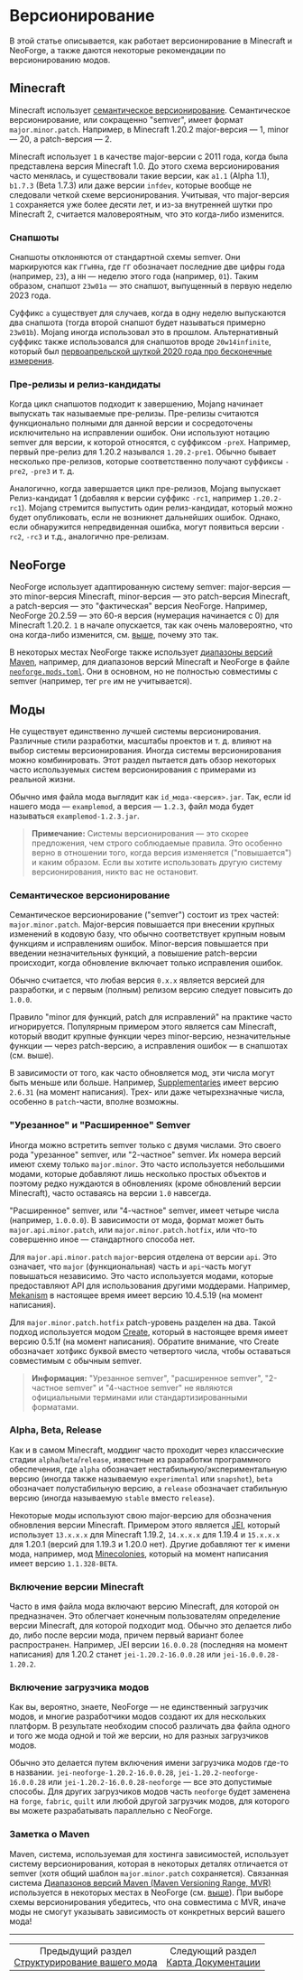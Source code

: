 # Версионирование

В этой статье описывается, как работает версионирование в Minecraft и NeoForge, а также даются некоторые рекомендации по версионированию модов.

<a id="minecraft"></a>

## Minecraft

Minecraft использует [семантическое версионирование](https://semver.org/lang/ru/). Семантическое версионирование, или сокращенно "semver", имеет формат `major.minor.patch`. Например, в Minecraft 1.20.2 major-версия — 1, minor — 20, а patch-версия — 2.

Minecraft использует `1` в качестве major-версии с 2011 года, когда была представлена версия Minecraft 1.0. До этого схема версионирования часто менялась, и существовали такие версии, как `a1.1` (Alpha 1.1), `b1.7.3` (Beta 1.7.3) или даже версии `infdev`, которые вообще не следовали четкой схеме версионирования. Учитывая, что major-версия `1` сохраняется уже более десяти лет, и из-за внутренней шутки про Minecraft 2, считается маловероятным, что это когда-либо изменится.

<a id="snapshots"></a>

### Снапшоты

Снапшоты отклоняются от стандартной схемы semver. Они маркируются как `ГГwННa`, где `ГГ` обозначает последние две цифры года (например, `23`), а `НН` — неделю этого года (например, `01`). Таким образом, снапшот `23w01a` — это снапшот, выпущенный в первую неделю 2023 года.

Суффикс `a` существует для случаев, когда в одну неделю выпускаются два снапшота (тогда второй снапшот будет называться примерно `23w01b`). Mojang иногда использовал это в прошлом. Альтернативный суффикс также использовался для снапшотов вроде `20w14infinite`, который был [первоапрельской шуткой 2020 года про бесконечные измерения](https://minecraft.wiki/w/Java_Edition_20w14%E2%88%9E).

<a id="pre-releases-and-release-candidates"></a>

### Пре-релизы и релиз-кандидаты

Когда цикл снапшотов подходит к завершению, Mojang начинает выпускать так называемые пре-релизы. Пре-релизы считаются функционально полными для данной версии и сосредоточены исключительно на исправлении ошибок. Они используют нотацию semver для версии, к которой относятся, с суффиксом `-preX`. Например, первый пре-релиз для 1.20.2 назывался `1.20.2-pre1`. Обычно бывает несколько пре-релизов, которые соответственно получают суффиксы `-pre2`, `-pre3` и т. д.

Аналогично, когда завершается цикл пре-релизов, Mojang выпускает Релиз-кандидат 1 (добавляя к версии суффикс `-rc1`, например `1.20.2-rc1`). Mojang стремится выпустить один релиз-кандидат, который можно будет опубликовать, если не возникнет дальнейших ошибок. Однако, если обнаружится непредвиденная ошибка, могут появиться версии `-rc2`, `-rc3` и т.д., аналогично пре-релизам.

<a id="neoforge"></a>

## NeoForge

NeoForge использует адаптированную систему semver: major-версия — это minor-версия Minecraft, minor-версия — это patch-версия Minecraft, а patch-версия — это "фактическая" версия NeoForge. Например, NeoForge 20.2.59 — это 60-я версия (нумерация начинается с 0) для Minecraft 1.20.2. `1` в начале опускается, так как очень маловероятно, что она когда-либо изменится, см. [выше](#minecraft), почему это так.

В некоторых местах NeoForge также использует [диапазоны версий Maven](https://maven.apache.org/enforcer/enforcer-rules/versionRanges.html), например, для диапазонов версий Minecraft и NeoForge в файле [`neoforge.mods.toml`](./Mod%20Files.md#neoforgemodstoml). Они в основном, но не полностью совместимы с semver (например, тег `pre` им не учитывается).

<a id="mods"></a>

## Моды

Не существует единственно лучшей системы версионирования. Различные стили разработки, масштабы проектов и т. д. влияют на выбор системы версионирования. Иногда системы версионирования можно комбинировать. Этот раздел пытается дать обзор некоторых часто используемых систем версионирования с примерами из реальной жизни.

Обычно имя файла мода выглядит как `id_мода-<версия>.jar`. Так, если id нашего мода — `examplemod`, а версия — `1.2.3`, файл мода будет называться `examplemod-1.2.3.jar`.

> **Примечание:**
> Системы версионирования — это скорее предложения, чем строго соблюдаемые правила. Это особенно верно в отношении того, когда версия изменяется ("повышается") и каким образом. Если вы хотите использовать другую систему версионирования, никто вас не остановит.

<a id="semantic-versioning"></a>

### Семантическое версионирование

Семантическое версионирование ("semver") состоит из трех частей: `major.minor.patch`. Major-версия повышается при внесении крупных изменений в кодовую базу, что обычно соответствует крупным новым функциям и исправлениям ошибок. Minor-версия повышается при введении незначительных функций, а повышение patch-версии происходит, когда обновление включает только исправления ошибок.

Обычно считается, что любая версия `0.x.x` является версией для разработки, и с первым (полным) релизом версию следует повысить до `1.0.0`.

Правило "minor для функций, patch для исправлений" на практике часто игнорируется. Популярным примером этого является сам Minecraft, который вводит крупные функции через minor-версию, незначительные функции — через patch-версию, а исправления ошибок — в снапшотах (см. выше).

В зависимости от того, как часто обновляется мод, эти числа могут быть меньше или больше. Например, [Supplementaries](https://www.curseforge.com/minecraft/mc-mods/supplementaries) имеет версию `2.6.31` (на момент написания). Трех- или даже четырехзначные числа, особенно в `patch`-части, вполне возможны.

<a id="reduced-and-expanded-semver"></a>

### "Урезанное" и "Расширенное" Semver

Иногда можно встретить semver только с двумя числами. Это своего рода "урезанное" semver, или "2-частное" semver. Их номера версий имеют схему только `major.minor`. Это часто используется небольшими модами, которые добавляют лишь несколько простых объектов и поэтому редко нуждаются в обновлениях (кроме обновлений версии Minecraft), часто оставаясь на версии `1.0` навсегда.

"Расширенное" semver, или "4-частное" semver, имеет четыре числа (например, `1.0.0.0`). В зависимости от мода, формат может быть `major.api.minor.patch`, или `major.minor.patch.hotfix`, или что-то совершенно иное — стандартного способа нет.

Для `major.api.minor.patch` `major`-версия отделена от версии `api`. Это означает, что `major` (функциональная) часть и `api`-часть могут повышаться независимо. Это часто используется модами, которые предоставляют API для использования другими моддерами. Например, [Mekanism](https://www.curseforge.com/minecraft/mc-mods/mekanism) в настоящее время имеет версию 10.4.5.19 (на момент написания).

Для `major.minor.patch.hotfix` patch-уровень разделен на два. Такой подход используется модом [Create](https://www.curseforge.com/minecraft/mc-mods/create), который в настоящее время имеет версию 0.5.1f (на момент написания). Обратите внимание, что Create обозначает хотфикс буквой вместо четвертого числа, чтобы оставаться совместимым с обычным semver.

> **Информация:**
> "Урезанное semver", "расширенное semver", "2-частное semver" и "4-частное semver" не являются официальными терминами или стандартизированными форматами.

<a id="alpha-beta-release"></a>

### Alpha, Beta, Release

Как и в самом Minecraft, моддинг часто проходит через классические стадии `alpha`/`beta`/`release`, известные из разработки программного обеспечения, где `alpha` обозначает нестабильную/экспериментальную версию (иногда также называемую `experimental` или `snapshot`), `beta` обозначает полустабильную версию, а `release` обозначает стабильную версию (иногда называемую `stable` вместо `release`).

Некоторые моды используют свою major-версию для обозначения обновления версии Minecraft. Примером этого является [JEI](https://www.curseforge.com/minecraft/mc-mods/jei), который использует `13.x.x.x` для Minecraft 1.19.2, `14.x.x.x` для 1.19.4 и `15.x.x.x` для 1.20.1 (версий для 1.19.3 и 1.20.0 нет). Другие добавляют тег к имени мода, например, мод [Minecolonies](https://www.curseforge.com/minecraft/mc-mods/minecolonies), который на момент написания имеет версию `1.1.328-BETA`.

<a id="including-the-minecraft-version"></a>

### Включение версии Minecraft

Часто в имя файла мода включают версию Minecraft, для которой он предназначен. Это облегчает конечным пользователям определение версии Minecraft, для которой подходит мод. Обычно это делается либо до, либо после версии мода, причем первый вариант более распространен. Например, JEI версии `16.0.0.28` (последняя на момент написания) для 1.20.2 станет `jei-1.20.2-16.0.0.28` или `jei-16.0.0.28-1.20.2`.

<a id="including-the-mod-loader"></a>

### Включение загрузчика модов

Как вы, вероятно, знаете, NeoForge — не единственный загрузчик модов, и многие разработчики модов создают их для нескольких платформ. В результате необходим способ различать два файла одного и того же мода одной и той же версии, но для разных загрузчиков модов.

Обычно это делается путем включения имени загрузчика модов где-то в названии. `jei-neoforge-1.20.2-16.0.0.28`, `jei-1.20.2-neoforge-16.0.0.28` или `jei-1.20.2-16.0.0.28-neoforge` — все это допустимые способы. Для других загрузчиков модов часть `neoforge` будет заменена на `forge`, `fabric`, `quilt` или любой другой загрузчик модов, для которого вы можете разрабатывать параллельно с NeoForge.

<a id="a-note-on-maven"></a>

### Заметка о Maven

Maven, система, используемая для хостинга зависимостей, использует систему версионирования, которая в некоторых деталях отличается от semver (хотя общий шаблон `major.minor.patch` сохраняется). Связанная система [Диапазонов версий Maven (Maven Versioning Range, MVR)](https://maven.apache.org/enforcer/enforcer-rules/versionRanges.html) используется в некоторых местах в NeoForge (см. [выше](#neoforge)). При выборе схемы версионирования убедитесь, что она совместима с MVR, иначе моды не смогут указывать зависимость от конкретных версий вашего мода!

---

<div align="center"><table><tr><td align="center">Предыдущий раздел<br><a href="./Structuring%20Your%20Mod.md">Структурирование вашего мода</a></td><td align="center">Следующий раздел<br><a href="../Documentation%20Map.md">Карта Документации</a></td></tr></table></div>
